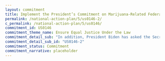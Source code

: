 ```yaml
---
layout: commitment
title: Implement the President’s Commitment on Marijuana-Related Federal Offenses
permalink: /national-action-plan/5/us0146-2/
c_permalink: /national-action-plan/5/us0146/
commitment_id: US0146
commitment_theme_name: Ensure Equal Justice Under the Law
commitment_detail_sub: "In addition, President Biden has asked the Secretary of Health and Human Services and the Attorney General to initiate a process to review how marijuana is scheduled under Federal law."
commitment_detail_sub_id: "US0146-2"
commitment_status: Commitment
commitment_narrative: placeholder
---
```


